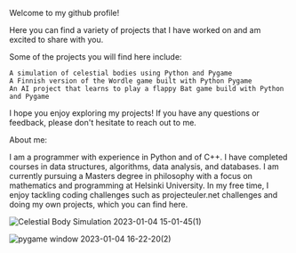 Welcome to my github profile!

Here you can find a variety of projects that I have worked on and am excited to share with you.

Some of the projects you will find here include:

    A simulation of celestial bodies using Python and Pygame
    A Finnish version of the Wordle game built with Python Pygame
    An AI project that learns to play a flappy Bat game build with Python and Pygame
    
    
I hope you enjoy exploring my projects! If you have any questions or feedback, please don't hesitate to reach out to me.

About me:

I am a programmer with experience in Python and of C++. I have completed courses in data structures, algorithms, data analysis, and databases. I am currently pursuing a Masters degree in philosophy with a focus on mathematics and programming at Helsinki University. In my free time, I enjoy tackling coding challenges such as projecteuler.net challenges and doing my own projects, which you can find here.

![Celestial Body Simulation 2023-01-04 15-01-45(1)](https://user-images.githubusercontent.com/115335825/210561952-2766b448-3b4a-4b8a-8a14-67e9c6a198a4.gif)

![pygame window 2023-01-04 16-22-20(2)](https://user-images.githubusercontent.com/115335825/210576608-1b3b6de5-d245-40e5-b13b-2c19c52d2370.gif)
